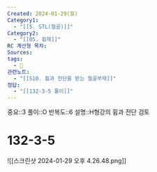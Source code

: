 ```yaml
---
Created: 2024-01-29(월)
Category1:
  - "[[5. STL(철골)]]"
Category2:
  - "[[05. 휨재]]"
RC 계산형 목차: 
Sources: 
tags:
  - 🧮
관련노트:
  - "[[S10. 휨과 전단을 받는 철골부재]]"
정답:
  - "[[132-3-5 풀이]]"
---
```

중요::3
풀이::O
반복도::6
설명::H형강의 휨과 전단 검토


#  132-3-5

![[스크린샷 2024-01-29 오후 4.26.48.png]]